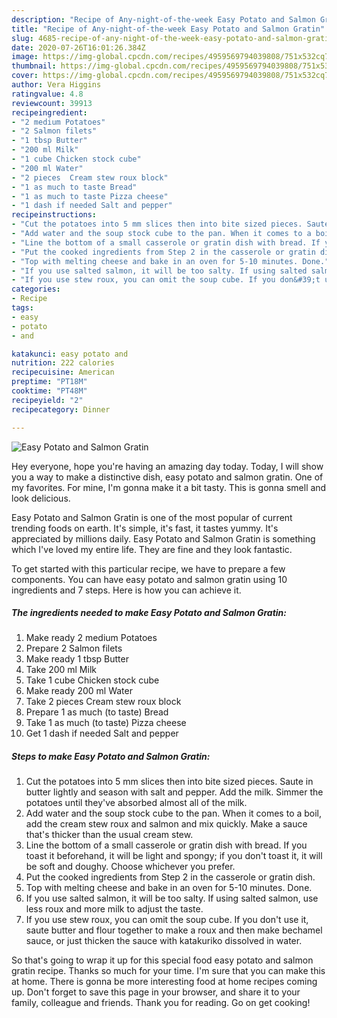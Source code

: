 ```yaml
---
description: "Recipe of Any-night-of-the-week Easy Potato and Salmon Gratin"
title: "Recipe of Any-night-of-the-week Easy Potato and Salmon Gratin"
slug: 4685-recipe-of-any-night-of-the-week-easy-potato-and-salmon-gratin
date: 2020-07-26T16:01:26.384Z
image: https://img-global.cpcdn.com/recipes/4959569794039808/751x532cq70/easy-potato-and-salmon-gratin-recipe-main-photo.jpg
thumbnail: https://img-global.cpcdn.com/recipes/4959569794039808/751x532cq70/easy-potato-and-salmon-gratin-recipe-main-photo.jpg
cover: https://img-global.cpcdn.com/recipes/4959569794039808/751x532cq70/easy-potato-and-salmon-gratin-recipe-main-photo.jpg
author: Vera Higgins
ratingvalue: 4.8
reviewcount: 39913
recipeingredient:
- "2 medium Potatoes"
- "2 Salmon filets"
- "1 tbsp Butter"
- "200 ml Milk"
- "1 cube Chicken stock cube"
- "200 ml Water"
- "2 pieces  Cream stew roux block"
- "1 as much to taste Bread"
- "1 as much to taste Pizza cheese"
- "1 dash if needed Salt and pepper"
recipeinstructions:
- "Cut the potatoes into 5 mm slices then into bite sized pieces. Saute in butter lightly and season with salt and pepper. Add the milk. Simmer the potatoes until they&#39;ve absorbed almost all of the milk."
- "Add water and the soup stock cube to the pan. When it comes to a boil, add the cream stew roux and salmon and mix quickly. Make a sauce that&#39;s thicker than the usual cream stew."
- "Line the bottom of a small casserole or gratin dish with bread. If you toast it beforehand, it will be light and spongy; if you don&#39;t toast it, it will be soft and doughy. Choose whichever you prefer."
- "Put the cooked ingredients from Step 2 in the casserole or gratin dish."
- "Top with melting cheese and bake in an oven for 5-10 minutes. Done."
- "If you use salted salmon, it will be too salty. If using salted salmon, use less roux and more milk to adjust the taste."
- "If you use stew roux, you can omit the soup cube. If you don&#39;t use it, saute butter and flour together to make a roux and then make bechamel sauce, or just thicken the sauce with katakuriko dissolved in water."
categories:
- Recipe
tags:
- easy
- potato
- and

katakunci: easy potato and 
nutrition: 222 calories
recipecuisine: American
preptime: "PT18M"
cooktime: "PT48M"
recipeyield: "2"
recipecategory: Dinner

---
```



![Easy Potato and Salmon Gratin](https://img-global.cpcdn.com/recipes/4959569794039808/751x532cq70/easy-potato-and-salmon-gratin-recipe-main-photo.jpg)

Hey everyone, hope you're having an amazing day today. Today, I will show you a way to make a distinctive dish, easy potato and salmon gratin. One of my favorites. For mine, I'm gonna make it a bit tasty. This is gonna smell and look delicious.



Easy Potato and Salmon Gratin is one of the most popular of current trending foods on earth. It's simple, it's fast, it tastes yummy. It's appreciated by millions daily. Easy Potato and Salmon Gratin is something which I've loved my entire life. They are fine and they look fantastic.


To get started with this particular recipe, we have to prepare a few components. You can have easy potato and salmon gratin using 10 ingredients and 7 steps. Here is how you can achieve it.

<!--inarticleads1-->

##### The ingredients needed to make Easy Potato and Salmon Gratin:

1. Make ready 2 medium Potatoes
1. Prepare 2 Salmon filets
1. Make ready 1 tbsp Butter
1. Take 200 ml Milk
1. Take 1 cube Chicken stock cube
1. Make ready 200 ml Water
1. Take 2 pieces  Cream stew roux block
1. Prepare 1 as much (to taste) Bread
1. Take 1 as much (to taste) Pizza cheese
1. Get 1 dash if needed Salt and pepper




<!--inarticleads2-->

##### Steps to make Easy Potato and Salmon Gratin:

1. Cut the potatoes into 5 mm slices then into bite sized pieces. Saute in butter lightly and season with salt and pepper. Add the milk. Simmer the potatoes until they&#39;ve absorbed almost all of the milk.
1. Add water and the soup stock cube to the pan. When it comes to a boil, add the cream stew roux and salmon and mix quickly. Make a sauce that&#39;s thicker than the usual cream stew.
1. Line the bottom of a small casserole or gratin dish with bread. If you toast it beforehand, it will be light and spongy; if you don&#39;t toast it, it will be soft and doughy. Choose whichever you prefer.
1. Put the cooked ingredients from Step 2 in the casserole or gratin dish.
1. Top with melting cheese and bake in an oven for 5-10 minutes. Done.
1. If you use salted salmon, it will be too salty. If using salted salmon, use less roux and more milk to adjust the taste.
1. If you use stew roux, you can omit the soup cube. If you don&#39;t use it, saute butter and flour together to make a roux and then make bechamel sauce, or just thicken the sauce with katakuriko dissolved in water.




So that's going to wrap it up for this special food easy potato and salmon gratin recipe. Thanks so much for your time. I'm sure that you can make this at home. There is gonna be more interesting food at home recipes coming up. Don't forget to save this page in your browser, and share it to your family, colleague and friends. Thank you for reading. Go on get cooking!
